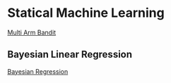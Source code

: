 # Statical Machine Learning

[Multi Arm Bandit](./Multi-Armed-Bandits.md)
## Bayesian Linear Regression

[Bayesian Regression](./Bayesian.md)
